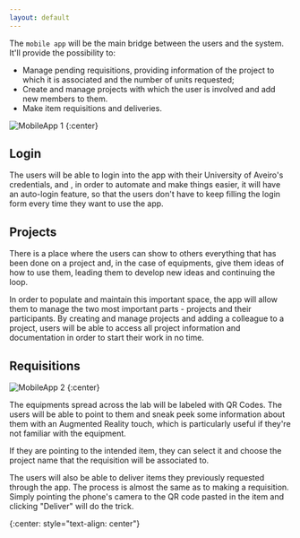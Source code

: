 ```yaml
---
layout: default
---
```


The `mobile app` will be the main bridge between the users and the system.
It'll provide the possibility to:
* Manage pending requisitions, providing information of the project to which it is
associated and the number of units requested;
* Create and manage projects with which the user is involved and add new members
to them. 
* Make item requisitions and deliveries.

![MobileApp 1](https://firebasestorage.googleapis.com/v0/b/makerlab-b9b8c.appspot.com/o/app%2FScreenshot_2017-06-11-22-27-41.png?alt=media&token=8c84f0c5-600d-4799-8a20-e4997b6fdd11)
{:center}

## Login

The users will be able to login into the app with their University of Aveiro's
credentials, and , in order to automate and make things easier, it will have an
auto-login feature, so that the users don't have to keep filling the login form 
every time they want to use the app.

## Projects

There is a place where the users can show to others everything that
has been done on a project and, in the case of equipments, give them ideas of
how to use them, leading them to develop new ideas and continuing the loop.

In order to populate and maintain this important space, the app will allow them
to manage the two most important parts - projects and their participants.
By creating and manage projects and adding a colleague to a project, 
users will be able to access all project information and documentation in order
to start their work in no time.

## Requisitions

![MobileApp 2](https://firebasestorage.googleapis.com/v0/b/makerlab-b9b8c.appspot.com/o/app%2Fframe_14_delay-0.1s.gif?alt=media&token=e501d29a-1ed1-4ca1-82a3-4145c30a9311)
{:center}

The equipments spread across the lab will be labeled with QR Codes.
The users will be able to point to them and sneak peek some information about
them with an Augmented Reality touch, which is particularly useful if they're
not familiar with the equipment.

If they are pointing to the intended item, they can select it and choose the
project name that the requisition will be associated to.

The users will also be able to deliver items they previously requested
through the app. The process is almost the same as to making a requisition.
Simply pointing the phone's camera to the QR code pasted in the item and
clicking "Deliver" will do the trick.

<!-- -->
{:center: style="text-align: center"}
